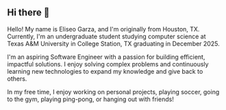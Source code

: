 ## Hi there 👋

Hello! My name is Eliseo Garza, and I'm originally from Houston, TX. Currently, I'm an undergraduate student studying computer science at Texas A&M University in College Station, TX graduating in December 2025.

I'm an aspiring Software Engineer with a passion for building efficient, impactful solutions. I enjoy solving complex problems and continuously learning new technologies to expand my knowledge and give back to others.

In my free time, I enjoy working on personal projects, playing soccer, going to the gym, playing ping-pong, or hanging out with friends!

<!--
**eliseogarza/eliseogarza** is a ✨ _special_ ✨ repository because its `README.md` (this file) appears on your GitHub profile.

Here are some ideas to get you started:

- 🔭 I’m currently working on ...
- 🌱 I’m currently learning ...
- 👯 I’m looking to collaborate on ...
- 🤔 I’m looking for help with ...
- 💬 Ask me about ...
- 📫 How to reach me: ...
- 😄 Pronouns: ...
- ⚡ Fun fact: ...
-->
